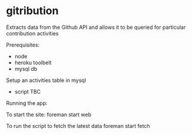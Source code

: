 gitribution
===========

Extracts data from the Github API and allows it to be queried for particular contribution activities

Prerequisites:

* node
* heroku toolbelt
* mysql db

Setup an activities table in mysql
* script TBC

Running the app:

To start the site:
foreman start web

To run the script to fetch the latest data
foreman start fetch